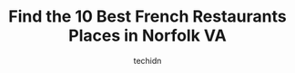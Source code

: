 ---
layout: ampstory
image: https://i0.wp.com/www.depkes.org/wp-content/uploads/2023/06/french-restaurants-0-in-norfolk-va-1685875174.png?resize=640,853
author: techidn
featured: false
description: Discover the impressive array of French Restaurants options in Norfolk VA, where you can find 10 of the largest French Restaurants establishments in the area. From renowned classics to hidde
title: Find the 10 Best French Restaurants Places in Norfolk VA
cover:
   title: Find the 10 Best French Restaurants Places in Norfolk VA
   subtitle: Rickpate
   background: https://www.depkes.org/wp-content/uploads/2023/06/french-restaurants-0-in-norfolk-va-1685875174.png

pages: 
 - layout: thirds
   top: <h1>#1 Lamias Crêpes</h1>
   bottom: "<p>It was our first time here and we had a wonderful experience. I chose the Banana & Strawberry crepe, while my husband chose the Prosciutto crepe. He loved his and so did </p>"
   background: https://www.depkes.org/wp-content/uploads/2023/06/french-restaurants-1-in-norfolk-va-1685875175.jpeg
   backgroundblur: true
 - layout: thirds
   top: <h1>#2 Omars Carriage House</h1>
   bottom: "<p>I love this place - so cool. Really quality, incredible, fancy food that is not over-priced and does not feel pretentious, but just overwhelmingly pleasant. The building </p>"
   background: https://www.depkes.org/wp-content/uploads/2023/06/french-restaurants-2-in-norfolk-va-1685875176.jpeg
   cta:
      link: https://www.depkes.org/blog/find-the-10-best-french-restaurants-places-in-norfolk-va/
      text: Find the 10 Best French Restaurants Places in Norfolk VA
 - layout: thirds
   top: <h1>#3 Green Onion</h1>
   bottom: "<p>1603 Colley Ave, Norfolk, VA 23517, United States</p>"
   background: https://www.depkes.org/wp-content/uploads/2023/06/french-restaurants-3-in-norfolk-va-1685875176.jpeg
   cta:
      link: https://www.depkes.org/blog/find-the-10-best-french-restaurants-places-in-norfolk-va/
      text: Find the 10 Best French Restaurants Places in Norfolk VA
 - layout: thirds
   top: <h1>#4 219 Bistro</h1>
   bottom: "<p>219 Granby St, Norfolk, VA 23510, United States</p>"
   background: https://images.unsplash.com/photo-1591393223703-56fe1347ac62?ixlib=rb-4.0.3&ixid=MnwxMjA3fDB8MHxwaG90by1wYWdlfHx8fGVufDB8fHx8&auto=format&fit=crop&w=640&h=853&q=80
   cta:
      link: https://www.depkes.org/blog/find-the-10-best-french-restaurants-places-in-norfolk-va/
      text: Find the 10 Best French Restaurants Places in Norfolk VA
 - layout: thirds
   top: <h1>#5 La Brioche</h1>
   bottom: "<p>765 Granby St, Norfolk, VA 23510, United States</p>"
   background: https://images.unsplash.com/photo-1597773150796-e5c14ebecbf5?ixlib=rb-4.0.3&ixid=MnwxMjA3fDB8MHxwaG90by1wYWdlfHx8fGVufDB8fHx8&auto=format&fit=crop&w=640&h=853&q=80
   cta:
      link: https://www.depkes.org/blog/find-the-10-best-french-restaurants-places-in-norfolk-va/
      text: Find the 10 Best French Restaurants Places in Norfolk VA
 - layout: thirds
   top: <h1>#6 Todd Jurichs Bistro</h1>
   bottom: "<p>150 W Main St Ste 100, Norfolk, VA 23510, United States</p>"
   background: https://images.unsplash.com/photo-1567095761054-7a02e69e5c43?ixlib=rb-4.0.3&ixid=MnwxMjA3fDB8MHxwaG90by1wYWdlfHx8fGVufDB8fHx8&auto=format&fit=crop&w=640&h=853&q=80
   cta:
      link: https://www.depkes.org/blog/find-the-10-best-french-restaurants-places-in-norfolk-va/
      text: Find the 10 Best French Restaurants Places in Norfolk VA
 - layout: thirds
   top: <h1>#7 Monastery Restaurant</h1>
   bottom: "<p>443 Granby St, Norfolk, VA 23510, United States</p>"
   background: https://images.unsplash.com/photo-1533735380053-eb8d0759b24a?ixlib=rb-4.0.3&ixid=MnwxMjA3fDB8MHxwaG90by1wYWdlfHx8fGVufDB8fHx8&auto=format&fit=crop&w=640&h=853&q=80
   cta:
      link: https://www.depkes.org/blog/find-the-10-best-french-restaurants-places-in-norfolk-va/
      text: Find the 10 Best French Restaurants Places in Norfolk VA
 - layout: thirds
   middle: Continue reading...
   background: https://images.unsplash.com/photo-1527067829737-402993088e6b?ixlib=rb-4.0.3&ixid=MnwxMjA3fDB8MHxwaG90by1wYWdlfHx8fGVufDB8fHx8&auto=format&fit=crop&w=640&h=853&q=80
   cta:
      link: https://www.depkes.org/blog/find-the-10-best-french-restaurants-places-in-norfolk-va/
      text: Find the 10 Best French Restaurants Places in Norfolk VA
      
---